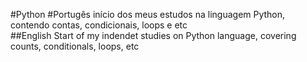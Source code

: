 #Python
#Portugês
início dos meus estudos na linguagem Python, contendo contas, condicionais, loops e etc  
##English
Start of my indendet studies on Python language, covering counts, conditionals, loops, etc
